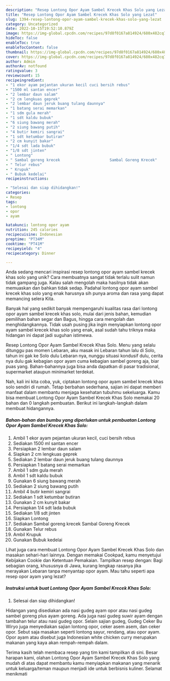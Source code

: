 ```yaml
---
description: "Resep Lontong Opor Ayam Sambel Krecek Khas Solo yang Lezat"
title: "Resep Lontong Opor Ayam Sambel Krecek Khas Solo yang Lezat"
slug: 1394-resep-lontong-opor-ayam-sambel-krecek-khas-solo-yang-lezat
category: Uncategorized
date: 2022-10-15T19:52:10.879Z
image: https://img-global.cpcdn.com/recipes/97d8f0167a814924/680x482cq70/lontong-opor-ayam-sambel-krecek-khas-solo-foto-resep-utama.jpg
hideToc: false
enableToc: true
enableTocContent: false
thumbnail: https://img-global.cpcdn.com/recipes/97d8f0167a814924/680x482cq70/lontong-opor-ayam-sambel-krecek-khas-solo-foto-resep-utama.jpg
cover: https://img-global.cpcdn.com/recipes/97d8f0167a814924/680x482cq70/lontong-opor-ayam-sambel-krecek-khas-solo-foto-resep-utama.jpg
author: Admin
authorAv: notfound
ratingvalue: 3
reviewcount: 15
recipeingredient:
- "1 ekor ayam pejantan ukuran kecil cuci bersih rebus"
- "1500 ml santan encer"
- "2 lembar daun salam"
- "2 cm lengkuas geprek"
- "2 lembar daun jeruk buang tulang daunnya"
- "1 batang serai memarkan"
- "1 sdm gula merah"
- "1 sdt kaldu bubuk"
- "6 siung bawang merah"
- "2 siung bawang putih"
- "4 butir kemiri sangrai"
- "1 sdt ketumbar butiran"
- "2 cm kunyit bakar"
- "1/4 sdt lada bubuk"
- "1/8 sdt jinten"
- " Lontong"
- " Sambal goreng krecek                      Sambal Goreng Krecek"
- " Telur rebus"
- " Krupuk"
- " Bubuk kedelai"
recipeinstructions:

- "Selesai dan siap dihidangkan!"
categories:
- Resep
tags:
- lontong
- opor
- ayam

katakunci: lontong opor ayam 
nutrition: 245 calories
recipecuisine: Indonesian
preptime: "PT34M"
cooktime: "PT41M"
recipeyield: "4"
recipecategory: Dinner

---
```





Anda sedang mencari inspirasi resep lontong opor ayam sambel krecek khas solo yang unik? Cara membuatnya sangat tidak terlalu sulit namun tidak gampang juga. Kalau salah mengolah maka hasilnya tidak akan memuaskan dan bahkan tidak sedap. Padahal lontong opor ayam sambel krecek khas solo yang enak harusnya sih punya aroma dan rasa yang dapat memancing selera Kita.





Banyak hal yang sedikit banyak mempengaruhi kualitas rasa dari lontong opor ayam sambel krecek khas solo, mulai dari jenis bahan, kemudian pemilihan bahan segar dan Bagus, hingga cara mengolah dan menghidangkannya. Tidak usah pusing jika ingin menyiapkan lontong opor ayam sambel krecek khas solo yang enak,      asal sudah tahu triknya maka hidangan ini dapat jadi suguhan istimewa.














Resep Lontong Opor Ayam Sambel Krecek Khas Solo. Menu yang selalu ditunggu pas momen Lebaran, aku masak ini Lebaran tahun lalu di Solo, tahun ini gak ke Solo dulu Lebaran nya, nunggu situasi kondusif dulu, cerita nya dulu gak kebagian opor ayam cuma kebagian sambel goreng aja, biar puas yang. Bahan-bahannya juga bisa anda dapatkan di pasar tradisional, supermarket ataupun minimarket terdekat.






Nah, kali ini kita coba, yuk, ciptakan lontong opor ayam sambel krecek khas solo sendiri di rumah. Tetap berbahan sederhana, sajian ini dapat memberi manfaat dalam membantu menjaga kesehatan tubuhmu sekeluarga. Kamu bisa membuat Lontong Opor Ayam Sambel Krecek Khas Solo memakai 20 bahan dan 0 langkah pembuatan. Berikut ini langkah-langkah dalam membuat hidangannya.

<!--inarticleads1-->

##### Bahan-bahan dan bumbu yang diperlukan untuk pembuatan Lontong Opor Ayam Sambel Krecek Khas Solo:

1. Ambil 1 ekor ayam pejantan ukuran kecil, cuci bersih rebus
1. Sediakan 1500 ml santan encer
1. Persiapkan 2 lembar daun salam
1. Siapkan 2 cm lengkuas geprek
1. Sediakan 2 lembar daun jeruk buang tulang daunnya
1. Persiapkan 1 batang serai memarkan
1. Ambil 1 sdm gula merah
1. Ambil 1 sdt kaldu bubuk
1. Gunakan 6 siung bawang merah
1. Sediakan 2 siung bawang putih
1. Ambil 4 butir kemiri sangrai
1. Sediakan 1 sdt ketumbar butiran
1. Gunakan 2 cm kunyit bakar
1. Persiapkan 1/4 sdt lada bubuk
1. Sediakan 1/8 sdt jinten
1. Siapkan  Lontong
1. Sediakan  Sambal goreng krecek                      Sambal Goreng Krecek
1. Gunakan  Telur rebus
1. Ambil  Krupuk
1. Gunakan  Bubuk kedelai


Lihat juga cara membuat Lontong Opor Ayam Sambel Krecek Khas Solo dan masakan sehari-hari lainnya. Dengan memakai Cookpad, kamu menyetujui Kebijakan Cookie dan Ketentuan Pemakaian. Tampilkan resep dengan: Bagi sebagian orang, khususnya di Jawa, kurang lengkap rasanya jika merayakan Lebaran tanpa menyantap opor ayam. Mau tahu seperti apa resep opor ayam yang lezat? 

<!--inarticleads2-->

##### Instruksi untuk buat Lontong Opor Ayam Sambel Krecek Khas Solo:


1. Selesai dan siap dihidangkan!

Hidangan yang disediakan ada nasi gudeg ayam opor atau nasi gudeg sambel goreng plus ayam goreng. Ada juga nasi gudeg suwir ayam dengan tambahan telur atau nasi gudeg opor. Selain sajian gudeg, Gudeg Ceker Bu Wiryo juga menyediakan sajian lontong opor, ceker asem asem, dan ceker opor. Sebut saja masakan seperti lontong sayur, rendang, atau opor ayam. Opor ayam atau disebut juga Indonesian white chicken curry merupakan makanan yang kaya akan rempah-rempah dalam. 

Terima kasih telah membaca resep yang tim kami tampilkan di sini. Besar harapan kami, olahan Lontong Opor Ayam Sambel Krecek Khas Solo yang mudah di atas dapat membantu kamu menyiapkan makanan yang menarik untuk keluarga/teman maupun menjadi ide untuk berbisnis kuliner. Selamat menikmati
